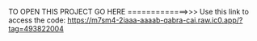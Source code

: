 TO OPEN THIS PROJECT GO HERE =============>>>   Use this link to access the code: https://m7sm4-2iaaa-aaaab-qabra-cai.raw.ic0.app/?tag=493822004
